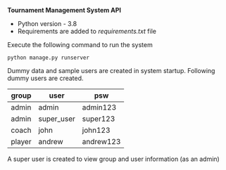 **Tournament Management System API**

- Python version - 3.8
- Requirements are added to *requirements.txt* file

Execute the following command to run the system 

`python manage.py runserver`

Dummy data and sample users are created in system startup. Following dummy users are created.

| group | user | psw |
| ------ | ------ | ------ |
| admin | admin | admin123 |
| admin | super_user | super123 |
| coach | john | john123 |
| player | andrew | andrew123 |
  
         
A super user is created to view group and user information (as an admin)
